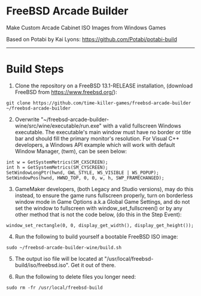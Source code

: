 # FreeBSD Arcade Builder

Make Custom Arcade Cabinet ISO Images from Windows Games

Based on Potabi by Kai Lyons: https://github.com/Potabi/potabi-build

---------------------------------------------------------------------

# Build Steps

1) Clone the repository on a FreeBSD 13.1-RELEASE installation, (download FreeBSD from https://www.freebsd.org/):

```
git clone https://github.com/time-killer-games/freebsd-arcade-builder ~/freebsd-arcade-builder
```

2) Overwrite "~/freebsd-arcade-builder-wine/src/wine/executable/run.exe" with a valid fullscreen Windows executable. The executable's main window must have no border or title bar and should fill the primary monitor's resolution. For Visual C++ developers, a Windows API example which will work with default Window Manager, (twm), can be seen below: 

```
int w = GetSystemMetrics(SM_CXSCREEN);
int h = GetSystemMetrics(SM_CYSCREEN);
SetWindowLongPtr(hwnd, GWL_STYLE, WS_VISIBLE | WS_POPUP);
SetWindowPos(hwnd, HWND_TOP, 0, 0, w, h, SWP_FRAMECHANGED);
```

3) GameMaker developers, (both Legacy and Studio versions), may do this instead, to ensure the game runs fullscreen properly, turn on borderless window mode in Game Options a.k.a Global Game Settings, and do not set the window to fullscreen with window_set_fullscreen() or by any other method that is not the code below, (do this in the Step Event):

```
window_set_rectangle(0, 0, display_get_width(), display_get_height());
```

4) Run the following to build yourself a bootable FreeBSD ISO image:

```
sudo ~/freebsd-arcade-builder-wine/build.sh
```

5) The output iso file will be located at "/usr/local/freebsd-build/iso/freebsd.iso". Get it out of there.

6) Run the following to delete files you longer need:

```
sudo rm -fr /usr/local/freebsd-build
```

